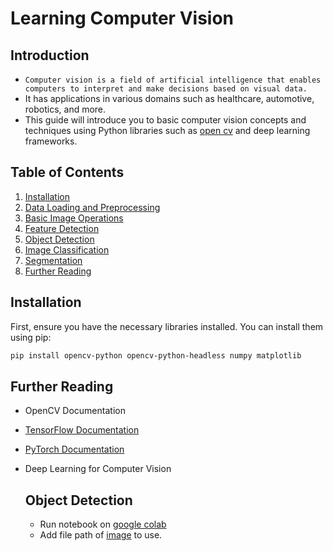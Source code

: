# Learning Computer Vision
## Introduction
- `Computer vision is a field of artificial intelligence that enables computers to interpret and make decisions based on visual data.`
- It has applications in various domains such as healthcare, automotive, robotics, and more.
- This guide will introduce you to basic computer vision concepts and techniques using Python libraries such as [open cv](https://opencv.org/) and deep learning frameworks.

## Table of Contents
1. [Installation](#Installation)
2. [Data Loading and Preprocessing](#data-loading-and-preprocessing)
3. [Basic Image Operations](#basic-image-operations)
4. [Feature Detection](#feature-detection)
5. [Object Detection](#object-detection)
6. [Image Classification](#image-classification)
7. [Segmentation](#segmentation)
8. [Further Reading](#further-reading)

## Installation
First, ensure you have the necessary libraries installed. You can install them using pip:

```bash
pip install opencv-python opencv-python-headless numpy matplotlib
```

## Further Reading
- OpenCV Documentation
- [TensorFlow Documentation](https://www.tensorflow.org/api_docs)
- [PyTorch Documentation](https://pytorch.org/docs/stable/index.html)
- Deep Learning for Computer Vision

  ## Object Detection
  - Run notebook on [google colab](https://colab.research.google.com/drive/14pwNtwzQpma-wbmsds8EUn5LHT5Mw3Rf#scrollTo=kmHer8RGY9Ke)
  - Add file path of [image](https://github.com/swalehmwadime/Computer_Vision_Notebooks/blob/main/snow-ai.jpg) to use.
